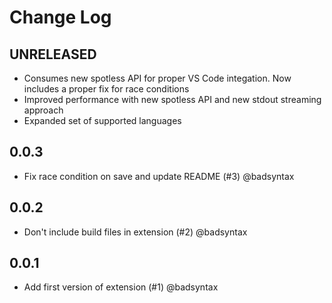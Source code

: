 # Change Log

## UNRELEASED

- Consumes new spotless API for proper VS Code integation. Now includes a proper fix for race conditions
- Improved performance with new spotless API and new stdout streaming approach
- Expanded set of supported languages

## 0.0.3

- Fix race condition on save and update README (#3) @badsyntax

## 0.0.2

- Don't include build files in extension (#2) @badsyntax

## 0.0.1

- Add first version of extension (#1) @badsyntax
